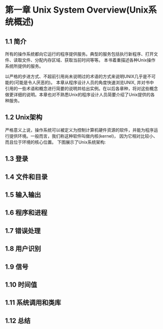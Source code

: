 # 第一章 Unix System Overview(Unix系统概述)
## 1.1 简介
  所有的操作系统都向它运行的程序提供服务。典型的服务包括执行新程序、打开文件、读取文件、分配内存区域、获取当前时间等等。 本书着重描述各种Unix操作系统所提供的服务。
  
  以严格的步进方式、不超前引用尚未说明过的术语的方式来说明UNIX几乎是不可能的(可能是令人厌恶的)。 本章从程序设计人员的角度快速浏览UNIX, 并对书中引用的一些术语和概念进行简要的说明并给出实例。在以后各章种，将对这些概念做更详细的说明。本章也对不熟悉Unix的程序设计人员简要介绍了Unix提供的各种服务。
  
## 1.2 Unix架构
  严格意义上说，操作系统可以被定义为控制计算机硬件资源的软件，并能为程序运行提供环境。一般而言，我们称这种软件叫做内核(kernel)， 因为它相对比较小、而且位于环境的核心位置。 下图展示了Unix系统架构:
  ![]()
## 1.3 登录
## 1.4 文件和目录
## 1.5 输入输出
## 1.6 程序和进程
## 1.7 错误处理
## 1.8 用户识别
## 1.9 信号
## 1.10 时间值
## 1.11 系统调用和类库
## 1.12 总结
